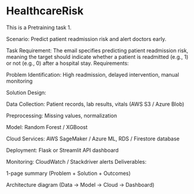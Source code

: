 # HealthcareRisk
This is a Pretraining task 1.

Scenario: Predict patient readmission risk and alert doctors early.

Task Requirement: The email specifies predicting patient readmission risk, meaning the target should indicate whether a patient is readmitted (e.g., 1) or not (e.g., 0) after a hospital stay.
Requirements:

Problem Identification: High readmission, delayed intervention, manual monitoring

Solution Design:

Data Collection: Patient records, lab results, vitals (AWS S3 / Azure Blob)

Preprocessing: Missing values, normalization

Model: Random Forest / XGBoost

Cloud Services: AWS SageMaker / Azure ML, RDS / Firestore database

Deployment: Flask or Streamlit API dashboard

Monitoring: CloudWatch / Stackdriver alerts
Deliverables:

1-page summary (Problem + Solution + Outcomes)

Architecture diagram (Data → Model → Cloud → Dashboard)
